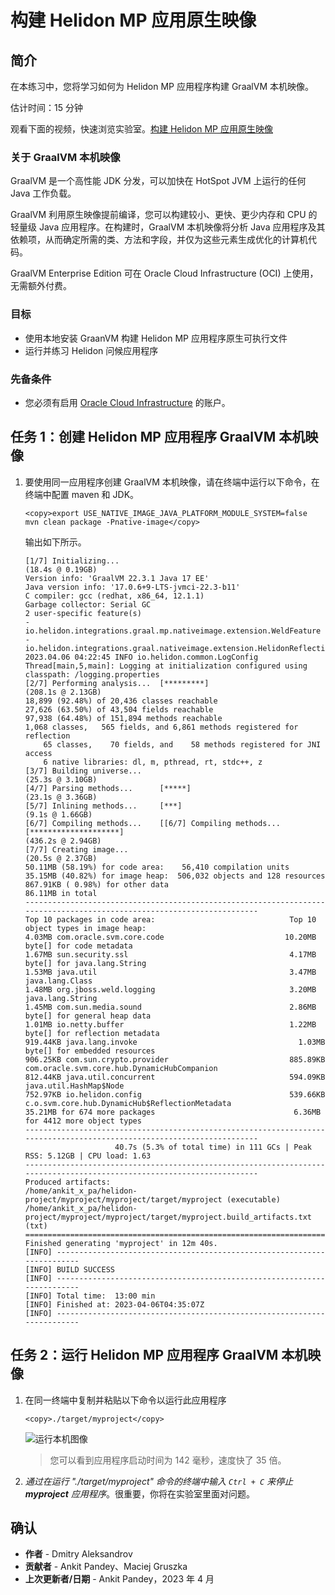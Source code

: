 # 构建 Helidon MP 应用原生映像

## 简介

在本练习中，您将学习如何为 Helidon MP 应用程序构建 GraalVM 本机映像。

估计时间：15 分钟

观看下面的视频，快速浏览实验室。[构建 Helidon MP 应用原生映像](videohub:1_0hftfgfy)

### 关于 GraalVM 本机映像

GraalVM 是一个高性能 JDK 分发，可以加快在 HotSpot JVM 上运行的任何 Java 工作负载。

GraalVM 利用原生映像提前编译，您可以构建较小、更快、更少内存和 CPU 的轻量级 Java 应用程序。在构建时，GraalVM 本机映像将分析 Java 应用程序及其依赖项，从而确定所需的类、方法和字段，并仅为这些元素生成优化的计算机代码。

GraalVM Enterprise Edition 可在 Oracle Cloud Infrastructure (OCI) 上使用，无需额外付费。

### 目标

*   使用本地安装 GraanVM 构建 Helidon MP 应用程序原生可执行文件
*   运行并练习 Helidon 问候应用程序

### 先备条件

*   您必须有启用 [Oracle Cloud Infrastructure](https://cloud.oracle.com/en_US/cloud-infrastructure) 的账户。

## 任务 1：创建 Helidon MP 应用程序 GraalVM 本机映像

1.  要使用同一应用程序创建 GraalVM 本机映像，请在终端中运行以下命令，在终端中配置 maven 和 JDK。
    
        <copy>export USE_NATIVE_IMAGE_JAVA_PLATFORM_MODULE_SYSTEM=false
        mvn clean package -Pnative-image</copy>
        
    
    输出如下所示。
    
        [1/7] Initializing...                                                                                  (18.4s @ 0.19GB)
        Version info: 'GraalVM 22.3.1 Java 17 EE'
        Java version info: '17.0.6+9-LTS-jvmci-22.3-b11'
        C compiler: gcc (redhat, x86_64, 12.1.1)
        Garbage collector: Serial GC
        2 user-specific feature(s)
        - io.helidon.integrations.graal.mp.nativeimage.extension.WeldFeature
        - io.helidon.integrations.graal.nativeimage.extension.HelidonReflectionFeature
        2023.04.06 04:22:45 INFO io.helidon.common.LogConfig Thread[main,5,main]: Logging at initialization configured using classpath: /logging.properties
        [2/7] Performing analysis...  [*********]                                                             (208.1s @ 2.13GB)
        18,899 (92.48%) of 20,436 classes reachable
        27,626 (63.50%) of 43,504 fields reachable
        97,938 (64.48%) of 151,894 methods reachable
        1,068 classes,   565 fields, and 6,861 methods registered for reflection
            65 classes,    70 fields, and    58 methods registered for JNI access
            6 native libraries: dl, m, pthread, rt, stdc++, z
        [3/7] Building universe...                                                                             (25.3s @ 3.10GB)
        [4/7] Parsing methods...      [*****]                                                                  (23.1s @ 3.36GB)
        [5/7] Inlining methods...     [***]                                                                     (9.1s @ 1.66GB)
        [6/7] Compiling methods...    [[6/7] Compiling methods...    [********************]                                                  (436.2s @ 2.94GB)
        [7/7] Creating image...                                                                                (20.5s @ 2.37GB)
        50.11MB (58.19%) for code area:    56,410 compilation units
        35.15MB (40.82%) for image heap:  506,032 objects and 128 resources
        867.91KB ( 0.98%) for other data
        86.11MB in total
        -----------------------------------------------------------------------------------------------------------------------
        Top 10 packages in code area:                              Top 10 object types in image heap:
        4.03MB com.oracle.svm.core.code                           10.20MB byte[] for code metadata
        1.67MB sun.security.ssl                                    4.17MB byte[] for java.lang.String
        1.53MB java.util                                           3.47MB java.lang.Class
        1.48MB org.jboss.weld.logging                              3.20MB java.lang.String
        1.45MB com.sun.media.sound                                 2.86MB byte[] for general heap data
        1.01MB io.netty.buffer                                     1.22MB byte[] for reflection metadata
        919.44KB java.lang.invoke                                    1.03MB byte[] for embedded resources
        906.25KB com.sun.crypto.provider                           885.89KB com.oracle.svm.core.hub.DynamicHubCompanion
        812.44KB java.util.concurrent                              594.09KB java.util.HashMap$Node
        752.97KB io.helidon.config                                 539.66KB c.o.svm.core.hub.DynamicHub$ReflectionMetadata
        35.21MB for 674 more packages                               6.36MB for 4412 more object types
        -----------------------------------------------------------------------------------------------------------------------
                            40.7s (5.3% of total time) in 111 GCs | Peak RSS: 5.12GB | CPU load: 1.63
        -----------------------------------------------------------------------------------------------------------------------
        Produced artifacts:
        /home/ankit_x_pa/helidon-project/myproject/myproject/target/myproject (executable)
        /home/ankit_x_pa/helidon-project/myproject/myproject/target/myproject.build_artifacts.txt (txt)
        =======================================================================================================================
        Finished generating 'myproject' in 12m 40s.
        [INFO] ------------------------------------------------------------------------
        [INFO] BUILD SUCCESS
        [INFO] ------------------------------------------------------------------------
        [INFO] Total time:  13:00 min
        [INFO] Finished at: 2023-04-06T04:35:07Z
        [INFO] ------------------------------------------------------------------------
        
        

## 任务 2：运行 Helidon MP 应用程序 GraalVM 本机映像

1.  在同一终端中复制并粘贴以下命令以运行此应用程序
    
        <copy>./target/myproject</copy>
        
    
    ![运行本机图像](images/run-native.png)
    
    > 您可以看到应用程序启动时间为 142 毫秒，速度快了 35 倍。
    
2.  _通过在运行 "./target/myproject" 命令的终端中输入 `Ctrl + C` 来停止 **myproject** 应用程序_。很重要，你将在实验室里面对问题。
    

## 确认

*   **作者** - Dmitry Aleksandrov
*   **贡献者** - Ankit Pandey、Maciej Gruszka
*   **上次更新者/日期** - Ankit Pandey，2023 年 4 月